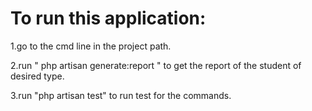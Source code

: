 <h1>To run this application: </h1>
<p>1.go to the cmd line in the project path.</p>
<p>2.run " php artisan generate:report " to get the report of the student of desired type.</p>
<p>3.run "php artisan test" to run test for the commands.</p>